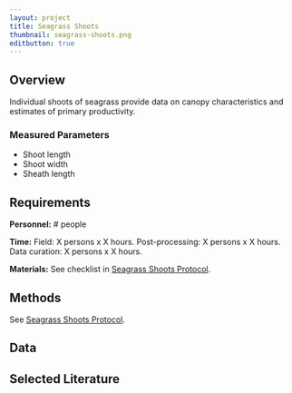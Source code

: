 ```yaml
---
layout: project
title: Seagrass Shoots
thumbnail: seagrass-shoots.png
editbutton: true
---
```


## Overview
Individual shoots of seagrass provide data on canopy characteristics and estimates of primary productivity.

### Measured Parameters
  - Shoot length
  - Shoot width
  - Sheath length

## Requirements
**Personnel:** # people

**Time:**
Field: X persons x X hours.
Post-processing: X persons x X hours.
Data curation:  X persons x X hours.

**Materials:** See checklist in <a href="/assets/modules/seagrass/MarineGEO_Seagrass_Protocol_V20180821.pdf">Seagrass Shoots Protocol</a>.

## Methods

See <a href="/assets/modules/seagrass/MarineGEO_Seagrass_Protocol_V20180821.pdf">Seagrass Shoots Protocol</a>.

## Data

## Selected Literature
